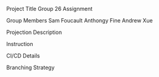 Project Title
Group 26 Assignment

Group Members
Sam Foucault
Anthongy Fine
Andrew Xue

Projection Description


Instruction


CI/CD Details


Branching Strategy



